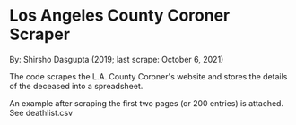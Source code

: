 # Los Angeles County Coroner Scraper

By: Shirsho Dasgupta (2019; last scrape: October 6, 2021)


The code scrapes the L.A. County Coroner's website and stores the details of the deceased into a spreadsheet. 

An example after scraping the first two pages (or 200 entries) is attached. See deathlist.csv
